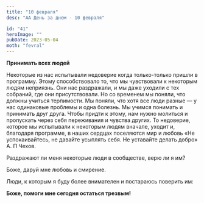 ```yaml
---
title: "10 февраля"
desc: "АА День за днем - 10 февраля"

id: "41"
heroImage: ""
pubDate: 2023-05-04
moth: "fevral"
---
```


**Принимать всех людей**

Некоторые из нас испытывали недоверие когда только-только пришли в программу.
Этому способствовало то, что мы чувствовали к некоторым людям неприязнь. Они
нас раздражали, и мы даже уходили с тех собраний, где они присутствовали. Но
со временем мы поняли, что должны учиться терпимости. Мы поняли, что хотя все
люди разные — у нас одинаковые проблемы и одна болезнь. Мы учимся понимать и
принимать друг друга. Чтобы придти к этому, нам нужно молиться и пропускать
через себя переживания и чувства других. То недоверие, которое мы испытывали к
некоторым людям вначале, уходит и, благодаря программе, в наших сердцах
поселяются мир и любовь «Не успокаивайтесь, не давайте усыплять себя. Не
уставайте делать добро» А. П Чехов.

Раздражают ли меня некоторые люди в сообществе, верю ли я им?

Боже, даруй мне любовь и смирение.

Люди, к которым я буду более внимателен и постараюсь поверить им:

**Боже, помоги мне сегодня остаться трезвым!**

